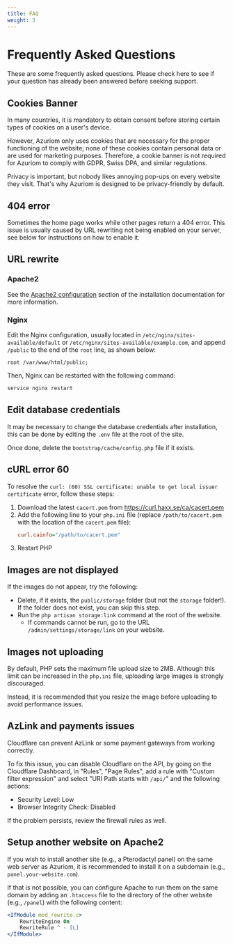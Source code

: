 ```yaml
---
title: FAQ
weight: 3
---
```


# Frequently Asked Questions

These are some frequently asked questions. Please check here to see if your question has already been answered before seeking support.

## Cookies Banner

In many countries, it is mandatory to obtain consent before storing certain types of cookies on a user's device.

However, Azuriom only uses cookies that are necessary for the proper functioning of the website;
none of these cookies contain personal data or are used for marketing purposes.
Therefore, a cookie banner is not required for Azuriom to comply with GDPR, Swiss DPA, and similar regulations.

Privacy is important, but nobody likes annoying pop-ups on every website they visit.
That's why Azuriom is designed to be privacy-friendly by default.

## 404 error

Sometimes the home page works while other pages return a 404 error.
This issue is usually caused by URL rewriting not being enabled on your server,
see below for instructions on how to enable it.

## URL rewrite

### Apache2

See the [Apache2 configuration](installation#apache2) section of the installation documentation for more information.

### Nginx

Edit the Nginx configuration, usually located in `/etc/nginx/sites-available/default`
or `/etc/nginx/sites-available/example.com`, and append `/public` to the end of the `root` line, as shown below:
```nginx
root /var/www/html/public;
```

Then, Nginx can be restarted with the following command:
```sh
service nginx restart
```

## Edit database credentials

It may be necessary to change the database credentials after installation,
this can be done by editing the `.env` file at the root of the site.

Once done, delete the `bootstrap/cache/config.php` file if it exists.

## cURL error 60

To resolve the `curl: (60) SSL certificate: unable to get local issuer certificate` error,
follow these steps:
1. Download the latest `cacert.pem` from https://curl.haxx.se/ca/cacert.pem
2. Add the following line to your `php.ini` file (replace `/path/to/cacert.pem` with the location of the `cacert.pem` file):
   ```ini
   curl.cainfo="/path/to/cacert.pem"
   ```
3. Restart PHP

## Images are not displayed

If the images do not appear, try the following:
* Delete, if it exists, the `public/storage` folder (but not the `storage` folder!). If the folder does not exist, you can skip this step.
* Run the `php artisan storage:link` command at the root of the website.
  * If commands cannot be run, go to the URL `/admin/settings/storage/link` on your website.

## Images not uploading

By default, PHP sets the maximum file upload size to 2MB.
Although this limit can be increased in the `php.ini` file, uploading large images is strongly discouraged.

Instead, it is recommended that you resize the image before uploading to avoid performance issues.

## AzLink and payments issues

Cloudflare can prevent AzLink or some payment gateways from working
correctly.

To fix this issue, you can disable Cloudflare on the API, by going on the Cloudflare Dashboard,
in "Rules", "Page Rules", add a rule with "Custom filter expression" and select 
"URI Path starts with `/api/`" and the following actions:
* Security Level: Low
* Browser Integrity Check: Disabled

If the problem persists, review the firewall rules as well.

## Setup another website on Apache2

If you wish to install another site (e.g., a Pterodactyl panel) on the same web
server as Azuriom, it is recommended to install it on a subdomain (e.g., `panel.your-website.com`).  

If that is not possible, you can configure Apache to run them on the same domain by adding an
`.htaccess` file to the directory of the other website (e.g., `/panel`) with the following content:

```apache
<IfModule mod_rewrite.c>
    RewriteEngine On
    RewriteRule ^ - [L]
</IfModule>
``` 

